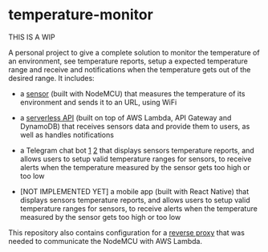 # temperature-monitor

THIS IS A WIP

A personal project to give a complete solution to monitor the temperature of an environment, see temperature reports, setup a expected temperature range and receive and notifications when the temperature gets out of the desired range. It includes:

- a [sensor](./sensor/README.md) (built with NodeMCU) that measures the temperature of its environment and sends it to an URL, using WiFi

- a [serverless API](./api/README.md) (built on top of AWS Lambda, API Gateway and DynamoDB) that receives sensors data and provide them to users, as well as handles notifications

- a Telegram chat bot [1](./bot/README.md) [2](./bot-notifier/README.md) that displays sensors temperature reports, and allows users to setup valid temperature ranges for sensors, to receive alerts when the temperature measured by the sensor gets too high or too low

- [NOT IMPLEMENTED YET] a mobile app (built with React Native) that displays sensors temperature reports, and allows users to setup valid temperature ranges for sensors, to receive alerts when the temperature measured by the sensor gets too high or too low

This repository also contains configuration for a [reverse proxy](./reverse-proxy/README.md) that was needed to communicate the NodeMCU with AWS Lambda.
